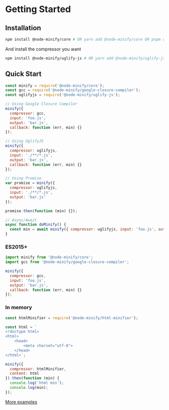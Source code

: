 # Getting Started

## Installation

```bash
npm install @node-minify/core # OR yarn add @node-minify/core OR pnpm add @node-minify/core
```

And install the compressor you want

```bash
npm install @node-minify/uglify-js # OR yarn add @node-minify/uglify-js OR pnpm add @node-minify/uglify-js
```

## Quick Start

```js
const minify = require('@node-minify/core');
const gcc = require('@node-minify/google-closure-compiler');
const uglifyjs = require('@node-minify/uglify-js');

// Using Google Closure Compiler
minify({
  compressor: gcc,
  input: 'foo.js',
  output: 'bar.js',
  callback: function (err, min) {}
});

// Using UglifyJS
minify({
  compressor: uglifyjs,
  input: './**/*.js',
  output: 'bar.js',
  callback: function (err, min) {}
});

// Using Promise
var promise = minify({
  compressor: uglifyjs,
  input: './**/*.js',
  output: 'bar.js'
});

promise.then(function (min) {});

// Async/Await
async function doMinify() {
  const min = await minify({ compressor: uglifyjs, input: 'foo.js', output: 'bar.js' });
}
```

### ES2015+

```js
import minify from '@node-minify/core';
import gcc from '@node-minify/google-closure-compiler';

minify({
  compressor: gcc,
  input: 'foo.js',
  output: 'bar.js',
  callback: function (err, min) {}
});
```

### In memory

```js
const htmlMinifier = require('@node-minify/html-minifier');

const html = `
<!doctype html>
<html>
    <head>
        <meta charset="utf-8">
    </head>
</html>`;

minify({
  compressor: htmlMinifier,
  content: html
}).then(function (min) {
  console.log('html min');
  console.log(min);
});
```

[More examples](https://github.com/srod/node-minify/blob/master/examples/server.js)
